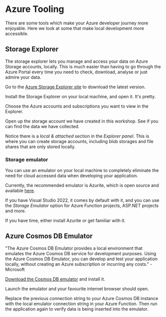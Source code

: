 # Azure Tooling

There are some tools which make your Azure developer journey more enjoyable. Here we look at some that make local development more accessible. 

## Storage Explorer

The storage explorer lets you manage and access your data on Azure Storage accounts, locally. This is much easier than having to go through the Azure Portal every time you need to check, download, analyse or just admire your data. 

Go to the [Azure Storage Explorer site](https://azure.microsoft.com/en-us/features/storage-explorer/) to download the latest version.

Install the Storage Explorer on your local machine, and open it. It's pretty. 

Choose the Azure accounts and subscriptions you want to view in the Explorer. 

Open up the storage account we have created in this workshop. See if you can find the data we have collected. 

Notice there is a *local & attached* section in the *Explorer panel*. This is where you can create storage accounts, including blob storages and file shares that are only stored locally. 

### Storage emulator

You can use an emulator on your local machine to completely eliminate the need for cloud accessed data when developing your application. 

Currently, the recommended emulator is Azurite, which is open source and available [here](https://docs.microsoft.com/en-au/azure/storage/common/storage-use-azurite?tabs=visual-studio). 

If you have Visual Studio 2022, it comes by default with it, and you can use the *Storage Emulator* option for Azure Function projects, ASP.NET projects and more. 

If you have time, either install Azurite or get familiar with it. 

## Azure Cosmos DB Emulator

"The Azure Cosmos DB Emulator provides a local environment that emulates the Azure Cosmos DB service for development purposes. Using the Azure Cosmos DB Emulator, you can develop and test your application locally, without creating an Azure subscription or incurring any costs." - Microsoft

[Download the Cosmos DB emulator](https://docs.microsoft.com/en-us/azure/cosmos-db/local-emulator?tabs=ssl-netstd21) and install it. 

Launch the emulator and your favourite internet browser should open. 

Replace the previous connection string to your Azure Cosmos DB instance with the local emulator connection string in your Azure Function. Then run the application again to verify data is being inserted into the emulator. 